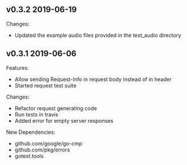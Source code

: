 ## v0.3.2 2019-06-19
Changes:
* Updated the example audio files provided in the test_audio directory   

## v0.3.1 2019-06-06
Features:
*  Allow sending Request-Info in request body instead of in header
*  Started request test suite

Changes:
*  Refactor request generating code
*  Run tests in travis
*  Added error for empty server responses

New Dependencies:
* github.com/google/go-cmp
* github.com/pkg/errors
* gotest.tools

